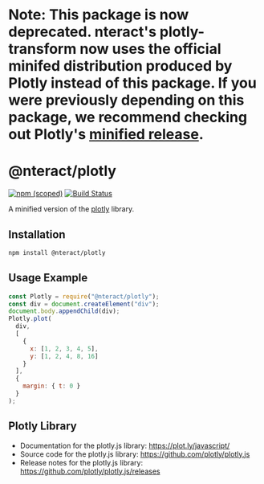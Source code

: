 # Note: This package is now deprecated. nteract's plotly-transform now uses the official minifed distribution produced by Plotly instead of this package. If you were previously depending on this package, we recommend checking out Plotly's [minified release](https://www.npmjs.com/package/plotly.js-dist).

# @nteract/plotly

[![npm (scoped)](https://img.shields.io/npm/v/@nteract/plotly)](https://www.npmjs.com/package/@nteract/plotly)
[![Build Status](https://travis-ci.org/nteract/minimal-plotly.svg?branch=master)](https://travis-ci.org/nteract/minimal-plotly)

A minified version of the [plotly](https://plot.ly/javascript/) library.

## Installation

```bash
npm install @nteract/plotly
```

## Usage Example

```javascript
const Plotly = require("@nteract/plotly");
const div = document.createElement("div");
document.body.appendChild(div);
Plotly.plot(
  div,
  [
    {
      x: [1, 2, 3, 4, 5],
      y: [1, 2, 4, 8, 16]
    }
  ],
  {
    margin: { t: 0 }
  }
);
```

## Plotly Library

- Documentation for the plotly.js library: https://plot.ly/javascript/
- Source code for the plotly.js library: https://github.com/plotly/plotly.js
- Release notes for the plotly.js library: https://github.com/plotly/plotly.js/releases
